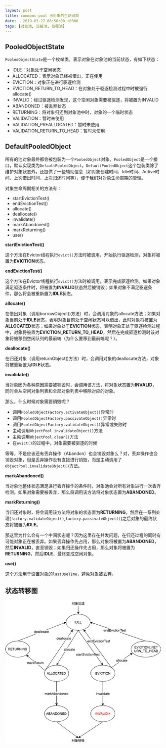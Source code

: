 ```yaml
---
layout: post
title: commons-pool 池对象的生命周期
date:   2019-03-27 08:50:00 +0800
tags: [对象池, 连接池, 线程池]
---
```


## PooledObjectState

`PooledObjectState`是一个枚举类，表示对象在对象池的当前状态，有如下状态：

- IDLE：对象处于空闲状态
- ALLOCATED：表示对象已经被借出，正在使用
- EVICTION：对象正在进行驱逐检测
- EVICTION_RETURN_TO_HEAD：在对象处于驱逐检测过程中时被强行allocate()
- INVALID：经过驱逐检测发现，这个空闲对象需要被驱逐，将被置为INVALID
- ABANDONED：被丢弃状态
- RETURNING：将对象归还到对象池中时，对象的一个临时状态
- VALIDATION：暂时未使用
- VALIDATION_PREALLOCATED：暂时未使用
- VALIDATION_RETURN_TO_HEAD：暂时未使用

## DefaultPooledObject

所有的池对象最终都会被包装为一个`PooledObject`对象，`PooledObject`是一个接口，默认实现类为`DefaultPooledObject`。`DefaultPooledObject`这个包装类除了维护对象状态外，还提供了一些辅助信息（如对象创建时间、Idle时间、Active时间、上次借出时间、上次归还时间等），便于我们对对象生命周期的管理。

对象生命周期相关的方法有：

- startEvictionTest()
- endEvictionTest()
- allocate()
- deallocate()
- invalidate()
- markAbandoned()
- markReturning()
- use()

**startEvictionTest()**

这个方法在Evictor线程执行`evict()`方法时被调用，开始执行驱逐检测，对象将被置为**EVICTION**状态。

**endEvictionTest()**

这个方法在Evictor线程执行`evict()`方法时被调用，表示完成驱逐检测。如果对象满足驱逐条件时，将被置为**INVALID**状态然后被销毁；如果对象不满足驱逐条件，那么将会被重新置为**IDLE**状态。

**allocate()**

在借出对象（调用borrowObject()方法）时，会调用对象的allocate方法；如果对象当前处于**IDLE**状态，表明对象目前处于空闲状态可以借出，此时对象将被置为**ALLOCATED**状态；如果对象处于**EVICTION**状态，表明对象正处于驱逐检测过程中，对象将被置为**EVICTION_RETURN_TO_HEAD**，然后在完成驱逐检测时该对象将被移到空闲队列的最前端（为什么要移到最前端呢？）。

**deallocate()**

在归还对象（调用returnObject()方法）时，会调用对象的deallocate方法，对象将被重新置为**IDLE**状态。

**invalidate()**

当对象因为各种原因需要被销毁时，会调用该方法，将对象状态置为**INVALID**，同时会从空闲对象列表和全部对象列表中移除对应的对象。

那么，什么时候对象需要销毁呢？

- 调用`PooledObjectFactory.activateObject()`异常时
- 调用`PooledObjectFactory.passivateObject()`异常时
- 调用`PooledObjectFactory.validateObject()`异常或失败时
- 主动调用`ObjectPool.invalidateObject()`方法
- 主动调用`ObjectPool.clear()`方法
- 在`evict()`的过程中，对象需要被驱逐的时候

等等，不是应该还有丢弃操作（Abandon）也会销毁对象么？对，丢弃操作也会销毁对象，但是丢弃操作没有直接进行销毁，而是主动调用了`ObjectPool.invalidateObject()`方法。

**markAbandoned()**

当对象池整体状态满足进行丢弃操作的条件时，对象池会对所有对象进行一次丢弃检测。如果对象需要被丢弃，那么将调用该方法将对象状态置为**ABANDONED**。

**markReturning()**

当归还对象时，将会调用该方法将对象的状态置为**RETURNING**，然后在一系列处理(`factory.validateObject()`,`factory.passivateObject()`)之后对象的最终状态将被置为**IDLE**。

那这里为什么会有一个中间状态呢？因为这里存在并发问题，在归还过程的同时有可能对象正在被丢弃。如果丢弃操作先占用，那么对象将被置为**ABANDONED**，然后**INVALID**，直至销毁；如果归还操作先占用，那么对象将被置为**RETURNING**，然后**IDLE**，最终变成空闲对象。

**use()**

这个方法用于设置对象的`lastUseTIme`，避免对象被丢弃。

## 状态转移图

![](/static/image/201904/commons-pool-states.png)








